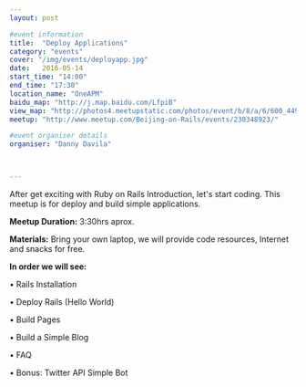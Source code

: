 ```yaml
---
layout: post

#event information
title:  "Deploy Applications"
category: "events"
cover: "/img/events/deployapp.jpg"
date:   2016-05-14
start_time: "14:00"
end_time: "17:30"
location_name: "OneAPM"
baidu_map: "http://j.map.baidu.com/LfpiB"
view_map: "http://photos4.meetupstatic.com/photos/event/b/8/a/6/600_449687270.jpeg"
meetup: "http://www.meetup.com/Beijing-on-Rails/events/230348923/"

#event organiser details
organiser: "Danny Davila"



---
```


After get exciting with Ruby on Rails Introduction, let's start coding. This meetup is for deploy and build simple applications.

**Meetup Duration:** 3:30hrs aprox.

**Materials:** Bring your own laptop, we will provide code resources, Internet and snacks for free.

**In order we will see:**

• Rails Installation

• Deploy Rails (Hello World)

• Build Pages

• Build a Simple Blog

• FAQ

• Bonus: Twitter API Simple Bot 
